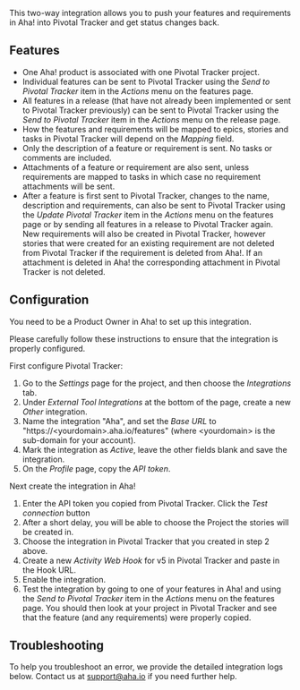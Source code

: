 This two-way integration allows you to push your features and requirements in Aha! into Pivotal Tracker and get status changes back.

## Features

* One Aha! product is associated with one Pivotal Tracker project.
* Individual features can be sent to Pivotal Tracker using the _Send to Pivotal Tracker_ item in the _Actions_ menu on the features page.
* All features in a release (that have not already been implemented or sent to Pivotal Tracker previously) can be sent to Pivotal Tracker using the _Send to Pivotal Tracker_ item in the _Actions_ menu on the release page.
* How the features and requirements will be mapped to epics, stories and tasks
in Pivotal Tracker will depend on the _Mapping_ field.
* Only the description of a feature or requirement is sent. No tasks or comments are included. 
* Attachments of a feature or requirement are also sent, unless requirements
are mapped to tasks in which case no requirement attachments will be sent.
* After a feature is first sent to Pivotal Tracker, changes to the name, description and requirements, can also be sent to Pivotal Tracker using the _Update Pivotal Tracker_ item in the _Actions_ menu on the features page or by sending all features in a release to Pivotal Tracker again. New requirements will also be created in Pivotal Tracker, however stories that were created for an existing requirement are not deleted from Pivotal Tracker if the requirement is deleted from Aha!. If an attachment is deleted in Aha! the corresponding attachment in Pivotal Tracker is not deleted. 

## Configuration

You need to be a Product Owner in Aha! to set up this integration.

Please carefully follow these instructions to ensure that the integration is properly configured.

First configure Pivotal Tracker:

1. Go to the _Settings_ page for the project, and then choose the _Integrations_ tab.
2. Under _External Tool Integrations_ at the bottom of the page, create a new _Other_ integration.
3. Name the integration "Aha", and set the _Base URL_ to "https://&lt;yourdomain&gt;.aha.io/features" (where &lt;yourdomain&gt; is the sub-domain for your account).
4. Mark the integration as _Active_, leave the other fields blank and save the integration.
5. On the _Profile_ page, copy the _API token_.

Next create the integration in Aha!

1. Enter the API token you copied from Pivotal Tracker. Click the _Test connection_ button
2. After a short delay, you will be able to choose the Project the stories will be created in.
3. Choose the integration in Pivotal Tracker that you created in step 2 above.
4.	Create a new _Activity Web Hook_ for v5 in Pivotal Tracker and paste in the Hook URL.
5. Enable the integration.
6. Test the integration by going to one of your features in Aha! and using the _Send to Pivotal Tracker_ item in the _Actions_ menu on the features page. You should then look at your project in Pivotal Tracker and see that the feature (and any requirements) were properly copied. 


## Troubleshooting

To help you troubleshoot an error, we provide the detailed integration logs below. Contact us at support@aha.io if you need further help.
